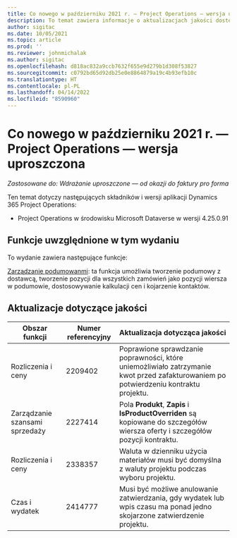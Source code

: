 ```yaml
---
title: Co nowego w październiku 2021 r. — Project Operations — wersja uproszczona
description: To temat zawiera informacje o aktualizacjach jakości dostępnych w wydaniu Project Operations — wersja uproszczona w październiku 2021 r.
author: sigitac
ms.date: 10/05/2021
ms.topic: article
ms.prod: ''
ms.reviewer: johnmichalak
ms.author: sigitac
ms.openlocfilehash: d818ac832a9ccb7632f655e9d279b1d308f53827
ms.sourcegitcommit: c0792bd65d92db25e0e8864879a19c4b93efb10c
ms.translationtype: HT
ms.contentlocale: pl-PL
ms.lasthandoff: 04/14/2022
ms.locfileid: "8590960"
---
```

# <a name="whats-new-october-2021---project-operations-lite-deployment"></a>Co nowego w październiku 2021 r. — Project Operations — wersja uproszczona

_Zastosowane do: Wdrażanie uproszczone — od okazji do faktury pro forma_

Ten temat dotyczy następujących składników i wersji aplikacji Dynamics 365 Project Operations:

  - Project Operations w środowisku Microsoft Dataverse w wersji 4.25.0.91


## <a name="features-included-in-this-release"></a>Funkcje uwzględnione w tym wydaniu

To wydanie zawiera następujące funkcje:

[Zarządzanie podumowanmi](../subcontracting/managing-subcontracts-overview.md): ta funkcja umożliwia tworzenie podumowy z dostawcą, tworzenie pozycji dla wszystkich zamówień jako pozycji wiersza w podumowie, dostosowywanie kalkulacji cen i kojarzenie kontaktów.


## <a name="quality-updates"></a>Aktualizacje dotyczące jakości

| **Obszar funkcji** | **Numer referencyjny** | **Aktualizacja dotycząca jakości** |
| --- | --- | --- |
| Rozliczenia i ceny | 2209402 | Poprawione sprawdzanie poprawności, które uniemożliwiało zatrzymanie kwot przed zafakturowaniem po potwierdzeniu kontraktu projektu. |
|   Zarządzanie szansami sprzedaży | 2227414 | Pola **Produkt**, **Zapis** i **IsProductOverriden** są kopiowane do szczegółów wiersza oferty i szczegółów pozycji kontraktu. |
| Rozliczenia i ceny | 2338357 | Waluta w dzienniku użycia materiałów musi być domyślna z waluty projektu podczas wyboru projektu. |
| Czas i wydatek | 2414777 | Musi być możliwe anulowanie zatwierdzania, gdy wydatek lub wpis czasu ma ponad jedno skojarzone zatwierdzenie projektu. |
